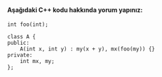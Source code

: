 #### Aşağıdaki C++ kodu hakkında yorum yapınız:

```
int foo(int);

class A {
public:
	A(int x, int y) : my(x + y), mx(foo(my)) {}
private:
	int mx, my;
};
```
